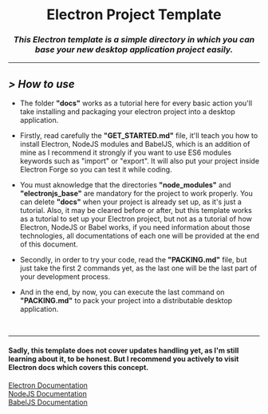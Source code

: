 <h1 align="center"><b>Electron Project Template</b></h1>

<h3 align="center">
<i>This Electron template is a simple directory in which you can base your new desktop application project easily.</i>
</h3>

***

<h2 align="left">
<b><i>> How to use</b></i>
</h2>

- The folder **"docs"** works as a tutorial here for every basic action you'll take installing and packaging your electron project into a desktop application.

- Firstly, read carefully the **"GET_STARTED.md"** file, it'll teach you how to install Electron, NodeJS modules and BabelJS, which is an addition of mine as I recommend it strongly if you want to use ES6 modules keywords such as "import" or "export". It will also put your project inside Electron Forge so you can test it while coding.

- You must aknowledge that the directories **"node_modules"** and **"electronjs_base"** are mandatory for the project to work properly. You can delete **"docs"** when your project is already set up, as it's just a tutorial. Also, it may be cleared before or after, but this template works as a tutorial to set up your Electron project, but not as a tutorial of how Electron, NodeJS or Babel works, if you need information about those technologies, all documentations of each one will be provided at the end of this document.

- Secondly, in order to try your code, read the **"PACKING.md"** file, but just take the first 2 commands yet, as the last one will be the last part of your development process.

- And in the end, by now, you can execute the last command on **"PACKING.md"** to pack your project into a distributable desktop application.
<br>

***

<h4>Sadly, this template does not cover updates handling yet, as I'm still learning about it, to be honest. But I recommend you actively to visit Electron docs which covers this concept.</h4>

<a align="left" href="https://www.electronjs.org/docs/latest/">Electron Documentation</a><br>
<a align="left" href="https://nodejs.org/en/docs/">NodeJS Documentation</a><br>
<a align="left" href="https://babeljs.io/docs/en/">BabelJS Documentation</a><br>
